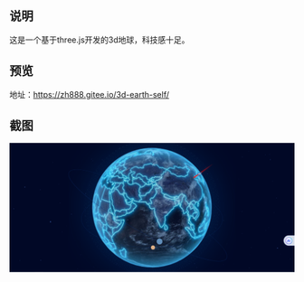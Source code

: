 ## 说明
这是一个基于three.js开发的3d地球，科技感十足。

## 预览
地址：https://zh888.gitee.io/3d-earth-self/

## 截图
![输入图片说明](b8989b119f301f3ef4a22d2331a260a.png)

